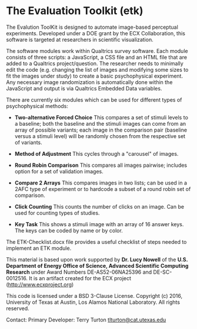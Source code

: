 # The Evaluation Toolkit (etk)

The Evalution ToolKit is designed to automate image-based perceptual experiments.  Developed under a DOE grant by the ECX Collaboration, this software is targeted at researchers in scientific visualization. 

The software modules work within Qualtrics survey software.  Each module consists of three scripts: a JavaScript, a CSS file and an HTML file that are added to a Qualtrics project/question.  The researcher needs to minimally edit the code (e.g. changing the list of images and modifying some sizes to fit the images under study) to create a basic psychophysical experiment.  Any necessary image randomization is automatically done within the JavaScript and output is via Qualtrics Embedded Data variables.  

There are currently six modules which can be used for different types of psychophysical methods:

* **Two-alternative Forced Choice** This compares a set of stimuli levels to a baseline; both the baseline and the stimuli images can come from an array of possible variants; each image in the comparison pair (baseline versus a stimuli level) will be randomly chosen from the respective set of variants.

* **Method of Adjustment** This cycles through a "carousel" of images.

* **Round Robin Comparison** This compares all images pairwise; includes option for a set of validation images.

* **Compare 2 Arrays** This compares images in two lists; can be used in a 2AFC type of experiment or to hardcode a subset of a round robin set of comparison. 

* **Click Counting** This counts the number of clicks on an image.  Can be used for counting types of studies.  

* **Key Task** This shows a stimuli image with an array of 16 answer keys.  The keys can be coded by name or by color.  

The ETK-Checklist.docx file provides a useful checklist of steps needed to implement an ETK module.  

This material is based upon work supported by **Dr. Lucy Nowell** of the **U.S. Department of Energy Office of Science, Advanced Scientific 
Computing Research** under Award Numbers DE-AS52-06NA25396 and DE-SC-0012516. It is an artifact created for the ECX project (http://www.ecxproject.org)

This code is licensed under a BSD 3-Clause License.
Copyright (c) 2016, University of Texas at Austin, Los Alamos National Laboratory. All rights reserved.

Contact: Primary Developer: Terry Turton tlturton@cat.utexas.edu

 
